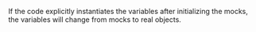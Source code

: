 If the code explicitly instantiates the variables after initializing the mocks,
the variables will change from mocks to real objects.
